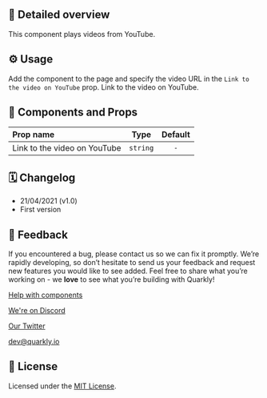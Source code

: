 ## 📖 Detailed overview

This component plays videos from YouTube.

## ⚙️ Usage

Add the component to the page and specify the video URL in the `Link to the video on YouTube` prop. Link to the video on YouTube.

## 🧩 Components and Props

| Prop name                    |   Type   | Default |
| :--------------------------- | :------: | :-----: |
| Link to the video on YouTube | `string` |   `-`   |

## 🗓 Changelog

-   21/04/2021 (v1.0)
-   First version

## 📮 Feedback

If you encountered a bug, please contact us so we can fix it promptly. We’re rapidly developing, so don’t hesitate to send us your feedback and request new features you would like to see added. Feel free to share what you’re working on - we **love** to see what you’re building with Quarkly!

[Help with components](https://community.quarkly.io/c/requests/11)

[We're on Discord](https://discord.gg/SuF9vCMJGW)

[Our Twitter](https://twitter.com/quarklyapp)

[dev@quarkly.io](mailto:dev@quarkly.io)

## 📝 License

Licensed under the [MIT License](./LICENSE).
